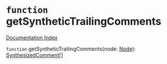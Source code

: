 # `function` getSyntheticTrailingComments

[Documentation Index](../README.md)

`function` getSyntheticTrailingComments(node: [Node](../interface.Node/README.md)): [SynthesizedComment](../interface.SynthesizedComment/README.md)\[]

